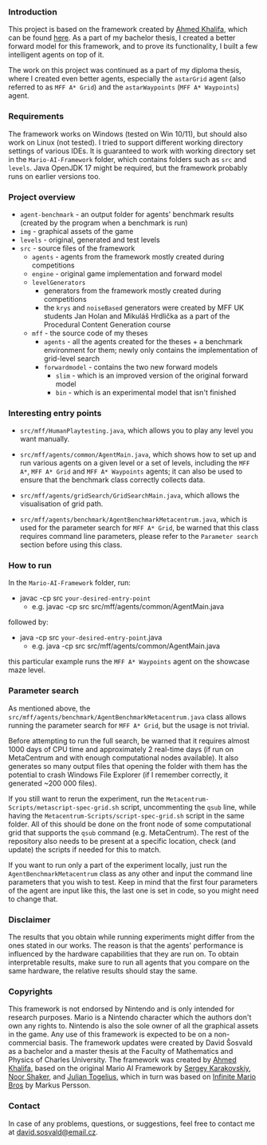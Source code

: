 ### Introduction
This project is based on the framework created by [Ahmed Khalifa](https://scholar.google.com/citations?user=DRcyg5kAAAAJ&hl=en), which can be found [here](https://github.com/amidos2006/Mario-AI-Framework). As a part of my bachelor thesis, I created a better forward model for this framework, and to prove its functionality, I built a few intelligent agents on top of it.

The work on this project was continued as a part of my diploma thesis, where I created even better agents, especially the `astarGrid` agent (also referred to as `MFF A* Grid`) and the `astarWaypoints` (`MFF A* Waypoints`) agent.

### Requirements
The framework works on Windows (tested on Win 10/11), but should also work on Linux (not tested). I tried to support different working directory settings of various IDEs. It is guaranteed to work with working directory set in the `Mario-AI-Framework` folder, which contains folders such as `src` and `levels`.  Java OpenJDK 17 might be required, but the framework probably runs on earlier versions too.

### Project overview

- `agent-benchmark` - an output folder for agents' benchmark results (created by the program when a benchmark is run)
- `img` - graphical assets of the game
- `levels` - original, generated and test levels
- `src` - source files of the framework
  - `agents` - agents from the framework mostly created during competitions
  - `engine` - original game implementation and forward model
  - `levelGenerators`
    -  generators from the framework mostly created during competitions
    - the `krys` and `noiseBased` generators were created by MFF UK students Jan Holan and Mikuláš Hrdlička as a part of the Procedural Content Generation course
  - `mff` - the source code of my theses
    - `agents` - all the agents created for the theses + a benchmark environment for them; newly only contains the implementation of grid-level search
    - `forwardmodel` - contains the two new forward models
      - `slim` - which is an improved version of the original forward model
      - `bin` - which is an experimental model that isn't finished

### Interesting entry points

- `src/mff/HumanPlaytesting.java`, which allows you to play any level you want manually.

- `src/mff/agents/common/AgentMain.java`, which shows how to set up and run various agents on a given level or a set of levels, including the `MFF A*`, `MFF A* Grid` and `MFF A* Waypoints` agents; it can also be used to ensure that the benchmark class correctly collects data.

- `src/mff/agents/gridSearch/GridSearchMain.java`, which allows the visualisation of grid path.

- `src/mff/agents/benchmark/AgentBenchmarkMetacentrum.java`, which is used for the parameter search for `MFF A* Grid`, be warned that this class requires command line parameters, please refer to the `Parameter search` section before using this class.

### How to run

In the `Mario-AI-Framework` folder, run:

- javac -cp src `your-desired-entry-point`
  - e.g. javac -cp src src/mff/agents/common/AgentMain.java

followed by:

- java -cp src `your-desired-entry-point`.java
  - e.g. java -cp src src/mff/agents/common/AgentMain.java

this particular example runs the `MFF A* Waypoints` agent on the showcase maze level.

### Parameter search

As mentioned above, the `src/mff/agents/benchmark/AgentBenchmarkMetacentrum.java` class allows running the parameter search for `MFF A* Grid`, but the usage is not trivial.

Before attempting to run the full search, be warned that it requires almost 1000 days of CPU time and approximately 2 real-time days (if run on MetaCentrum and with enough computational nodes available). It also generates so many output files that opening the folder with them has the potential to crash Windows File Explorer (if I remember correctly, it generated ~200 000 files).

If you still want to rerun the experiment, run the `Metacentrum-Scripts/metascript-spec-grid.sh` script, uncommenting the `qsub` line, while having the `Metacentrum-Scripts/script-spec-grid.sh` script in the same folder. All of this should be done on the front node of some computational grid that supports the `qsub` command (e.g. MetaCentrum). The rest of the repository also needs to be present at a specific location, check (and update) the scripts if needed for this to match.

If you want to run only a part of the experiment locally, just run the `AgentBenchmarkMetacentrum` class as any other and input the command line parameters that you wish to test. Keep in mind that the first four parameters of the agent are input like this, the last one is set in code, so you might need to change that.

### Disclaimer

The results that you obtain while running experiments might differ from the ones stated in our works. The reason is that the agents' performance is influenced by the hardware capabilities that they are run on. To obtain interpretable results, make sure to run all agents that you compare on the same hardware, the relative results should stay the same.

### Copyrights
This framework is not endorsed by Nintendo and is only intended for research purposes. Mario is a Nintendo character which the authors don't own any rights to. Nintendo is also the sole owner of all the graphical assets in the game. Any use of this framework is expected to be on a non-commercial basis. The framework updates were created by David Šosvald as a bachelor and a master thesis at the Faculty of Mathematics and Physics of Charles University. The framework was created by [Ahmed Khalifa](https://scholar.google.com/citations?user=DRcyg5kAAAAJ&hl=en), based on the original Mario AI Framework by [Sergey Karakovskiy](https://scholar.google.se/citations?user=6cEAqn8AAAAJ&hl=en), [Noor Shaker](https://scholar.google.com/citations?user=OK9tw1AAAAAJ&hl=en), and [Julian Togelius](https://scholar.google.com/citations?user=lr4I9BwAAAAJ&hl=en), which in turn was based on [Infinite Mario Bros](https://fantendo.fandom.com/wiki/Infinite_Mario_Bros.) by Markus Persson.

### Contact

In case of any problems, questions, or suggestions, feel free to contact me at <david.sosvald@email.cz>.
